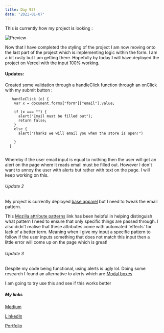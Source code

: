 ```yaml
---
title: Day 92!
date: "2021-01-07"
---
```



This is currently how my project is looking :

![Preview](./preview.jpg)

Now that I have completed the styling of the project I am now moving onto the last part of the project which is implementing logic within the form. I am a bit rusty but I am getting there.
Hopefully by today I will have deployed the project on Vercel with the input 100% working.

#### Updates:

Created some validation through a handleClick function through an onClick with my submit button :

```
   handleClick (e) {
    var x = document.forms["form"]["email"].value;

    if (x === "") {
      alert("Email must be filled out");
      return false;
    }
    else {
      alert("Thanks we will email you when the store is open!")

    }
  }
  
```

Whereby if the user email input is equal to nothing then the user will get an alert on the page where it reads email must be filled out. 
However I don't want to annoy the user with alerts but rather with text on the page. 
I will keep working on this.


###### Update 2

My project is currently deployed [base apparel](https://base-apparel.jokale.vercel.app/) but I need to tweak the email pattern.

This [Mozilla attribute patterns](https://developer.mozilla.org/en-US/docs/Web/HTML/Attributes/pattern) link has been helpful in helping distinguish what pattern I need to ensure that only specific things are passed through.
I also didn't realise that these attributes come with automated 'effects' for lack of a better term. Meaning when I give my input a specific pattern to follow if the user inputs something that does not match this input then a little error will come up on the page which is great!

###### Update 3

Despite my code being functional, using alerts is ugly lol. 
Doing some research I found an alternative to alerts which are [Modal boxes](https://www.w3schools.com/howto/howto_css_modals.asp)

I am going to try use this and see if this works better

##### My links 
[Medium](https://medium.com/@kalemajoanna)

[LinkedIn](https://www.linkedin.com/in/joanna-e-kalema-a5a5b4136/)

[Portfolio](https://joannathedeveloper.netlify.app/)

